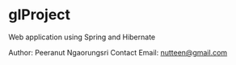# glProject
Web application using Spring and Hibernate

Author: Peeranut Ngaorungsri
Contact Email: nutteen@gmail.com
